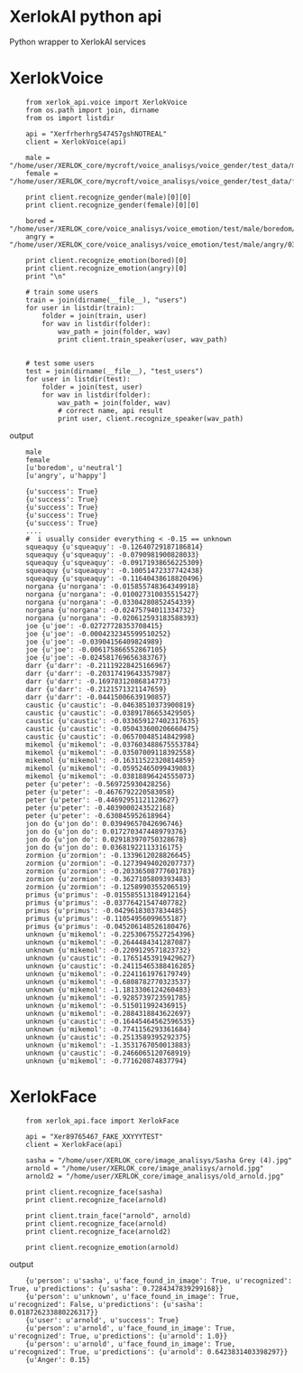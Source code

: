# XerlokAI python api

Python wrapper to XerlokAI services


# XerlokVoice


        from xerlok_api.voice import XerlokVoice
        from os.path import join, dirname
        from os import listdir

        api = "Xerfrherhrg547457gshNOTREAL"
        client = XerlokVoice(api)

        male = "/home/user/XERLOK_core/mycroft/voice_analisys/voice_gender/test_data/male/0.wav"
        female = "/home/user/XERLOK_core/mycroft/voice_analisys/voice_gender/test_data/female/1.wav"

        print client.recognize_gender(male)[0][0]
        print client.recognize_gender(female)[0][0]

        bored = "/home/user/XERLOK_core/voice_analisys/voice_emotion/test/male/boredom/01.wav"
        angry = "/home/user/XERLOK_core/voice_analisys/voice_emotion/test/male/angry/03.wav"

        print client.recognize_emotion(bored)[0]
        print client.recognize_emotion(angry)[0]
        print "\n"

        # train some users
        train = join(dirname(__file__), "users")
        for user in listdir(train):
            folder = join(train, user)
            for wav in listdir(folder):
                wav_path = join(folder, wav)
                print client.train_speaker(user, wav_path)


        # test some users
        test = join(dirname(__file__), "test_users")
        for user in listdir(test):
            folder = join(test, user)
            for wav in listdir(folder):
                wav_path = join(folder, wav)
                # correct name, api result
                print user, client.recognize_speaker(wav_path)

output

        male
        female
        [u'boredom', u'neutral']
        [u'angry', u'happy']

        {u'success': True}
        {u'success': True}
        {u'success': True}
        {u'success': True}
        {u'success': True}
        ....
        #  i usually consider everything < -0.15 == unknown
        squeaquy {u'squeaquy': -0.12640729187186814}
        squeaquy {u'squeaquy': -0.0790981900828033}
        squeaquy {u'squeaquy': -0.09171938656225309}
        squeaquy {u'squeaquy': -0.10051472337742438}
        squeaquy {u'squeaquy': -0.11640438618820496}
        norgana {u'norgana': -0.015855748364349918}
        norgana {u'norgana': -0.010027310035515427}
        norgana {u'norgana': -0.03304280852454339}
        norgana {u'norgana': -0.02475794011334732}
        norgana {u'norgana': -0.020612593183588393}
        joe {u'joe': -0.02727728353708415}
        joe {u'joe': -0.0004232345599510252}
        joe {u'joe': -0.03904156409824989}
        joe {u'joe': -0.006175866552867105}
        joe {u'joe': -0.024581769656383767}
        darr {u'darr': -0.21119228425166967}
        darr {u'darr': -0.20317419643357987}
        darr {u'darr': -0.16978312086814773}
        darr {u'darr': -0.2121571321147659}
        darr {u'darr': -0.04415006639190857}
        caustic {u'caustic': -0.04638510373900819}
        caustic {u'caustic': -0.03891786653429505}
        caustic {u'caustic': -0.033659127402317635}
        caustic {u'caustic': -0.050433600206660475}
        caustic {u'caustic': -0.06570048514842998}
        mikemol {u'mikemol': -0.037603488675553784}
        mikemol {u'mikemol': -0.03507009118392558}
        mikemol {u'mikemol': -0.16311522320814859}
        mikemol {u'mikemol': -0.05952465099439083}
        mikemol {u'mikemol': -0.03818896424555073}
        peter {u'peter': -0.569725930428256}
        peter {u'peter': -0.4676792220583058}
        peter {u'peter': -0.44692951121128627}
        peter {u'peter': -0.4039000243522168}
        peter {u'peter': -0.630845952618964}
        jon do {u'jon do': 0.03949657042696746}
        jon do {u'jon do': 0.017270347448979376}
        jon do {u'jon do': 0.029183970750328678}
        jon do {u'jon do': 0.03681922113316175}
        zormion {u'zormion': -0.1339612028826645}
        zormion {u'zormion': -0.12739494020207737}
        zormion {u'zormion': -0.20336508777601783}
        zormion {u'zormion': -0.3627105809393483}
        zormion {u'zormion': -0.1258990355206519}
        primus {u'primus': -0.015585513184912164}
        primus {u'primus': -0.03776421547407782}
        primus {u'primus': -0.04296183037834485}
        primus {u'primus': -0.11054956099655187}
        primus {u'primus': -0.045206148526180476}
        unknown {u'mikemol': -0.22530675527254396}
        unknown {u'mikemol': -0.2644484341287087}
        unknown {u'mikemol': -0.2209129571823732}
        unknown {u'caustic': -0.17651453919429627}
        unknown {u'caustic': -0.24115465388416285}
        unknown {u'mikemol': -0.2241161976179749}
        unknown {u'mikemol': -0.6808782770323537}
        unknown {u'mikemol': -1.1813306124260483}
        unknown {u'mikemol': -0.9285739723591785}
        unknown {u'mikemol': -0.515011992436915}
        unknown {u'mikemol': -0.2884318843622697}
        unknown {u'caustic': -0.16445464562596535}
        unknown {u'mikemol': -0.7741156293361684}
        unknown {u'caustic': -0.2513589395292375}
        unknown {u'mikemol': -1.3531767050013883}
        unknown {u'caustic': -0.2466065120768919}
        unknown {u'mikemol': -0.771620874837794}


# XerlokFace


        from xerlok_api.face import XerlokFace

        api = "Xer89765467_FAKE_XXYYYTEST"
        client = XerlokFace(api)

        sasha = "/home/user/XERLOK_core/image_analisys/Sasha Grey (4).jpg"
        arnold = "/home/user/XERLOK_core/image_analisys/arnold.jpg"
        arnold2 = "/home/user/XERLOK_core/image_analisys/old_arnold.jpg"

        print client.recognize_face(sasha)
        print client.recognize_face(arnold)

        print client.train_face("arnold", arnold)
        print client.recognize_face(arnold)
        print client.recognize_face(arnold2)

        print client.recognize_emotion(arnold)

output

        {u'person': u'sasha', u'face_found_in_image': True, u'recognized': True, u'predictions': {u'sasha': 0.7284347839299168}}
        {u'person': u'unknown', u'face_found_in_image': True, u'recognized': False, u'predictions': {u'sasha': 0.018726233880226317}}
        {u'user': u'arnold', u'success': True}
        {u'person': u'arnold', u'face_found_in_image': True, u'recognized': True, u'predictions': {u'arnold': 1.0}}
        {u'person': u'arnold', u'face_found_in_image': True, u'recognized': True, u'predictions': {u'arnold': 0.6423831403398297}}
        {u'Anger': 0.15}
